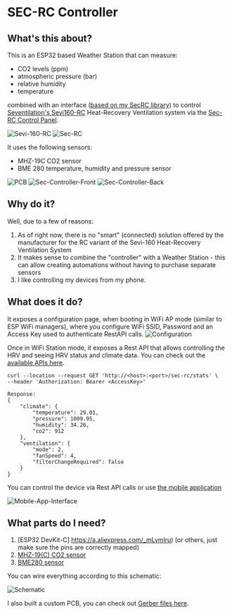 # SEC-RC Controller
## What's this about?

This is an ESP32 based Weather Station that can measure:
- CO2 levels (ppm)
- atmospheric pressure (bar)
- relative humidity
- temperature

combined with an interface ([based on my SecRC library](https://github.com/adrian-dobre/SecRC)) to control [Seventilation's Sevi160-RC](https://ventilatie-recuperare.ro/produs/recuperator-caldura-sevi-160-rc-wireless-480/) Heat-Recovery Ventilation system via the [Sec-RC Control Panel](https://www.dezentrale-lueftung.com/en/shop/decentralised-ventilation-central-controller-sec-rc/).

![Sevi-160-RC](./resources/demo/sevi-160-rc.jpg?raw=true)
![Sec-RC](./resources/demo/sec-rc.jpeg?raw=true)

It uses the following sensors:
- MHZ-19C CO2 sensor
- BME 280 temperature, humidity and pressure sensor

![PCB](./resources/demo/sec-controller-pcb.jpg?raw=true)
![Sec-Controller-Front](./resources/demo/sec-controller-front.jpg?raw=true)
![Sec-Controller-Back](./resources/demo/sec-controller-back.jpg?raw=true)

## Why do it?

Well, due to a few of reasons:
1. As of right now, there is no "smart" (connected) solution offered by the manufacturer for the RC variant of the Sevi-160 Heat-Recovery Ventilation System
2. It makes sense to combine the "controller" with a Weather Station - this can allow creating automations without having to purchase separate sensors
3. I like controlling my devices from my phone.

## What does it do?

It exposes a configuration page, when booting in WiFi AP mode (similar to ESP WiFi managers), where you configure WiFi SSID, Password and an Access Key used to authenticate RestAPI calls.
![Configuration](./resources/demo/controller-config.png?raw=true)

Once in WiFi Station mode, it exposes a Rest API that allows controlling the HRV and seeing HRV status and climate data. You can check out the [available APIs here](./src/components/RestApi.cpp).
```
curl --location --request GET 'http://<host>:<port>/sec-rc/stats' \
--header 'Authorization: Bearer <AccessKey>'

Response:
{
    "climate": {
        "temperature": 29.01,
        "pressure": 1009.95,
        "humidity": 34.26,
        "co2": 912
    },
    "ventilation": {
        "mode": 2,
        "fanSpeed": 4,
        "filterChangeRequired": false
    }
}
```

You can control the device via Rest API calls or use [the mobile application](https://github.com/adrian-dobre/SecRC-Controller-Mobile)

![Mobile-App-Interface](./resources/demo/mobile-app-interface.jpg?raw=true)

## What parts do I need?

1. [ESP32 DevKit-C]
https://a.aliexpress.com/_mLvmlru) (or others, just make sure the pins are correctly mapped)
2. [MHZ-19(C) CO2 sensor](https://www.banggood.com/MH-Z19-MH-Z19C-IR-Infrared-CO2-Sensor-Module-Carbon-Dioxide-Gas-Sensor-NDIR-for-CO2-Monitor-400-5000ppm-UART-PWM-Output-MH-Z19C-p-1788261.html?cur_warehouse=CN)
3. [BME280 sensor](https://www.banggood.com/CJMCU-280E-BME280-High-Precision-Atmospheric-Pressure-Sensor-Module-Board-p-1897807.html?rmmds=myorder&cur_warehouse=CN)

You can wire everything according to this schematic:

![Schematic](./resources/schematic/Schematic_SecRCController.svg?raw=true)

I also built a custom PCB, you can check out [Gerber files here](./resources/gerber/Gerber_SecRCController.zip).
